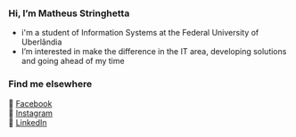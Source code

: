  ### Hi, I’m Matheus Stringhetta
-  i'm a student of Information Systems at the Federal University of Uberlândia
-  I’m interested in make the difference in the IT area, developing solutions and going ahead of my time


### Find me elsewhere

🔎 [Facebook](https://www.facebook.com/matheus.stringhetta/) <br>
📸 [Instagram](https://www.instagram.com/sr.stringhetta/) <br>
💼 [LinkedIn](https://www.linkedin.com/in/matheus-stringhetta) <br>
<!---
Stringhetta/Stringhetta is a ✨ special ✨ repository because its `README.md` (this file) appears on your GitHub profile.
You can click the Preview link to take a look at your changes.
--->

